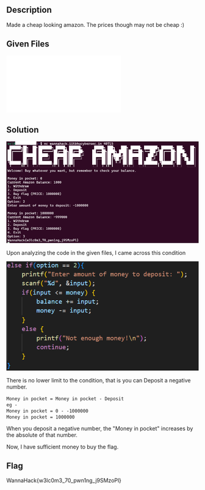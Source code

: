 ## Description
Made a cheap looking amazon. The prices though may not be cheap :)

## Given Files
![chall.c](./files/chall.c)

## Solution
![Pasted image 20250114164446.png](./files/20250114164446.png)

Upon analyzing the code in the given files, I came across this condition

![Pasted image 20250114164529.png](./files/20250114164529.png)

There is no lower limit to the condition, that is you can Deposit a negative number.

	Money in pocket = Money in pocket - Deposit
	eg -
	Money in pocket = 0 - -1000000
	Money in pocket = 1000000

When you deposit a negative number, the "Money in pocket" increases by the absolute of that number.

Now, I have sufficient money to buy the flag.

## Flag
WannaHack{w3lc0m3_70_pwn1ng_j9SMzoPl}

